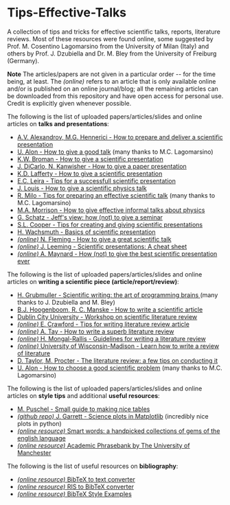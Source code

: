 # Tips-Effective-Talks

A collection of tips and tricks for effective scientific talks, reports, literature reviews.
Most of these resources were found online, some suggested by Prof. M. Cosentino Lagomarsino from the University of Milan (Italy) and others by Prof. J. Dzubiella and Dr. M. Bley from the University of Freiburg (Germany).

**Note** The articles/papers are not given in a particular order -- for the time being, at least. The *(online)* refers to an article that is only available online and/or is published on an online journal/blog; all the remaining articles can be downloaded from this repository and have open access for personal use. Credit is explicitly given whenever possible.


 The following is the list of uploaded papers/articles/slides and online articles on **talks and presentations**:
 - [A.V. Alexandrov, M.G. Hennerici - How to prepare and deliver a scientific presentation](../main/Talk-and-presentation-tips/Alexandrov_Hennerici.pdf)
 - [U. Alon - How to give a good talk](../main/Talk-and-presentation-tips/Alon.pdf) (many thanks to M.C. Lagomarsino)
 - [K.W. Broman - How to give a scientific presentation](../main/Talk-and-presentation-tips/Broman.pdf)
 - [J. DiCarlo, N. Kanwisher - How to give a paper presentation](../main/Talk-and-presentation-tips/DiCarlo_Kanwisher.pdf)
 - [K.D. Lafferty - How to give a scientific presentation](../main/Talk-and-presentation-tips/Lafferty.pdf)
 - [E.C. Leira - Tips for a successfull scientific presentation](../main/Talk-and-presentation-tips/Leira.pdf)
 - [J. Louis - How to give a scientific physics talk](../main/Talk-and-presentation-tips/Louis.pdf)
 - [R. Milo - Tips for preparing an effective scientific talk](../main/Talk-and-presentation-tips/Milo.pdf) (many thanks to M.C. Lagomarsino)
 - [M.A. Morrison - How to give effective informal talks about physics](../main/Talk-and-presentation-tips/Morrison.pdf)
 - [G. Schatz - Jeff's view: how (not) to give a seminar](../main/Talk-and-presentation-tips/Schatz.pdf)
 - [S.L. Cooper - Tips for creating and giving scientific presentations](../main/Talk-and-presentation-tips/Unknown.pdf)
 - [H. Wachsmuth - Basics of scientific presentation](../main/Talk-and-presentation-tips/Wachsmuth.pdf)
 - [*(online)* N. Fleming - How to give a great scientific talk](https://www.nature.com/articles/d41586-018-07780-5)
 - [*(online)* J. Leeming - Scientific presentations: A cheat sheet](http://blogs.nature.com/naturejobs/2017/01/11/scientific-presentations-a-cheat-sheet/)
 - [*(online)* A. Maynard - How (not) to give the best scientific presentation ever](https://medium.com/edge-of-innovation/how-to-give-the-best-scientific-presentation-ever-c87e202718cf)

The following is the list of uploaded papers/articles/slides and online articles on **writing a scientific piece (article/report/review)**:
- [H. Grubmuller - Scientific writing: the art of programming brains ](../main/Writing-tips/Grubmuller.pdf) (many thanks to J. Dzubiella and M. Bley)
- [B.J. Hoogenboom, R. C. Manske - How to write a scientific article](../main/Writing-tips/Hoogenboom_Manske.pdf)
- [Dublin City University - Workshop on scientific literature review](../main/Writing-tips/Workshop.pdf)
- [*(online)* E. Crawford - Tips for writing literature review article](https://www.asbmb.org/asbmb-today/careers/120111/writing-a-scientific-literature-review-article)
- [*(online)* A. Tay - How to write a superb literature review](https://www.nature.com/articles/d41586-020-03422-x)
- [*(online)* H. Mongal-Rallis - Guidelines for writing a literature review](https://www.d.umn.edu/~hrallis/guides/researching/litreview.html)
- [*(online)* University of Wisconsin-Madison - Learn how to write a review of literature](https://writing.wisc.edu/handbook/assignments/reviewofliterature/)
- [D. Taylor, M. Procter - The literature review: a few tips on conducting it](../main/Writing-tips/Taylor_Procter.pdf)
- [U. Alon - How to choose a good scientific problem](../main/Writing-tips/Alon.pdf) (many thanks to M.C. Lagomarsino)

The following is the list of uploaded papers/articles/slides and online articles on **style tips** and additional **useful resources**:
- [M. Puschel - Small guide to making nice tables](../main/Style-tips/Puschel.pdf)
- [*(github repo)* J. Garrett - Science plots in Matplotlib](https://github.com/garrettj403/SciencePlots) (incredibly nice plots in python)
- [*(online resource)* Smart words: a handpicked collections of gems of the english language](https://www.smart-words.org)
- [*(online resource)* Academic Phrasebank by The University of Manchester](https://www.phrasebank.manchester.ac.uk/)


The following is the list of useful resources on **bibliography**:
- [*(online resource)* BibTeX to text converter](https://bibtex.online/)
- [*(online resource)* RIS to BibTeX converter](https://www.bruot.org/ris2bib/)
- [*(online resource)* BibTeX Style Examples](https://verbosus.com/bibtex-style-examples.html)
